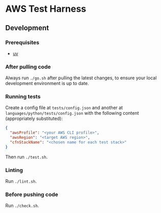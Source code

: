 # AWS Test Harness

## Development

### Prerequisites
- [uv](https://docs.astral.sh/uv/)

### After pulling code
Always run `./go.sh` after pulling the latest changes, to ensure your local development environment is up to date.

### Running tests
Create a config file at `tests/config.json` and another at `languages/python/tests/config.json` with the following content (appropriately substituted):
```json
{
  "awsProfile": "<your AWS CLI profile>",
  "awsRegion": "<target AWS region>",
  "cfnStackName": "<chosen name for each test stack>"
}
```

Then run `./test.sh`.

### Linting
Run `./lint.sh`.

### Before pushing code
Run `./check.sh`.